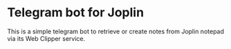 # Telegram bot for Joplin

This is a simple telegram bot to retrieve or create notes from Joplin notepad via its Web Clipper service.